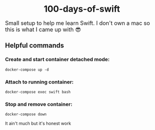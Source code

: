 <h1 align="center">100-days-of-swift</h1>

<font size="4" align="center">Small setup to help me learn Swift. I don't own a mac so this is what I came up with 😎</font>

## **Helpful commands**
### Create and start container detached mode:
	docker-compose up -d
### Attach to running container:
	docker-compose exec swift bash
###  Stop and remove container:
	docker-compose down
It ain't much but it's honest work

